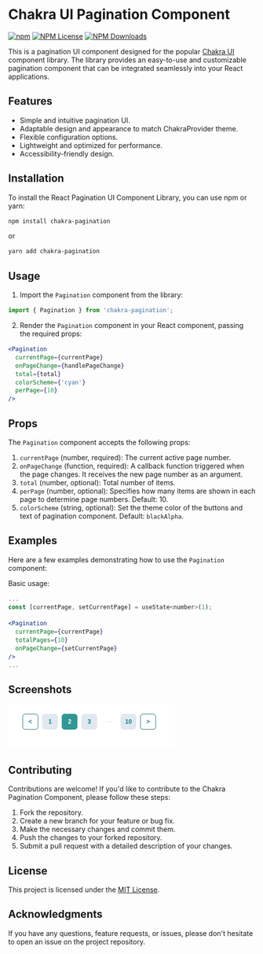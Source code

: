 # Chakra UI Pagination Component

[![npm](https://img.shields.io/npm/v/chakra-pagination.svg)](https://www.npmjs.com/package/chakra-pagination)
[![NPM License](https://img.shields.io/npm/l/all-contributors.svg?style=flat)](https://github.com/mahyarkarimi/chakra-pagination/blob/master/LICENSE)
[![NPM Downloads](https://img.shields.io/npm/dt/chakra-pagination.svg?style=flat)]()  

This is a pagination UI component designed for the popular [Chakra UI](https://github.com/chakra-ui/chakra-ui) component library. The library provides an easy-to-use and customizable pagination component that can be integrated seamlessly into your React applications.

## Features

- Simple and intuitive pagination UI.
- Adaptable design and appearance to match ChakraProvider theme.
- Flexible configuration options.
- Lightweight and optimized for performance.
- Accessibility-friendly design.

## Installation

To install the React Pagination UI Component Library, you can use npm or yarn:

```bash
npm install chakra-pagination
```

or

```bash
yarn add chakra-pagination
```

## Usage

1. Import the `Pagination` component from the library:

```jsx
import { Pagination } from 'chakra-pagination';
```

2. Render the `Pagination` component in your React component, passing the required props:

```jsx
<Pagination
  currentPage={currentPage}
  onPageChange={handlePageChange}
  total={total}
  colorScheme={'cyan'}
  perPage={10}
/>
```

## Props

The `Pagination` component accepts the following props:

1. `currentPage` (number, required): The current active page number.
2. `onPageChange` (function, required): A callback function triggered when the page changes. It receives the new page number as an argument.
3. `total` (number, optional): Total number of items.
4. `perPage` (number, optional): Specifies how many items are shown in each page to determine page numbers. Default: 10.
6. `colorScheme` (string, optional): Set the theme color of the buttons and text of pagination component. Default: `blackAlpha`.

## Examples

Here are a few examples demonstrating how to use the `Pagination` component:

Basic usage:

```jsx
... 
const [currentPage, setCurrentPage] = useState<number>(1);

<Pagination
  currentPage={currentPage}
  totalPages={10}
  onPageChange={setCurrentPage}
/>
...
```

## Screenshots

![alt Pagination](https://raw.githubusercontent.com/mahyarkarimi/chakra-pagination/main/screenshots/shot1.png "Pagination simple usage")

## Contributing

Contributions are welcome! If you'd like to contribute to the Chakra Pagination Component, please follow these steps:

1. Fork the repository.
2. Create a new branch for your feature or bug fix.
3. Make the necessary changes and commit them.
4. Push the changes to your forked repository.
5. Submit a pull request with a detailed description of your changes.

## License

This project is licensed under the [MIT License](LICENSE).

## Acknowledgments

If you have any questions, feature requests, or issues, please don't hesitate to open an issue on the project repository.
